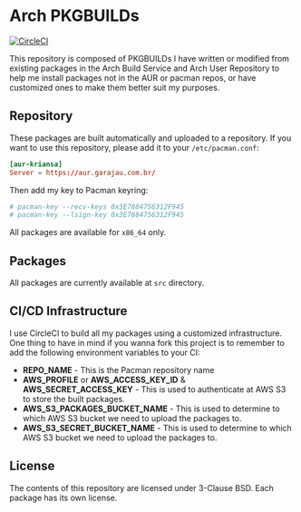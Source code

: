# Arch PKGBUILDs

[![CircleCI](https://circleci.com/gh/kriansa/PKGBUILDs.svg?style=shield)](https://circleci.com/gh/kriansa/PKGBUILDs)

This repository is composed of PKGBUILDs I have written or modified from
existing packages in the Arch Build Service and Arch User Repository to help me
install packages not in the AUR or pacman repos, or have customized ones to
make them better suit my purposes.

## Repository

These packages are built automatically and uploaded to a repository. If you
want to use this repository, please add it to your `/etc/pacman.conf`:

```conf
[aur-kriansa]
Server = https://aur.garajau.com.br/
```

Then add my key to Pacman keyring:

```sh
# pacman-key --recv-keys 0x3E7884756312F945
# pacman-key --lsign-key 0x3E7884756312F945
```

All packages are available for `x86_64` only.

## Packages

All packages are currently available at `src` directory.

## CI/CD Infrastructure

I use CircleCI to build all my packages using a customized infrastructure. One
thing to have in mind if you wanna fork this project is to remember to add the
following environment variables to your CI:

* **REPO_NAME** - This is the Pacman repository name
* **AWS_PROFILE** or **AWS_ACCESS_KEY_ID** & **AWS_SECRET_ACCESS_KEY** - This
  is used to authenticate at AWS S3 to store the built packages.
* **AWS_S3_PACKAGES_BUCKET_NAME** - This is used to determine to which AWS S3 
  bucket we need to upload the packages to.
* **AWS_S3_SECRET_BUCKET_NAME** - This is used to determine to which AWS S3
  bucket we need to upload the packages to.

## License

The contents of this repository are licensed under 3-Clause BSD. Each package
has its own license.
